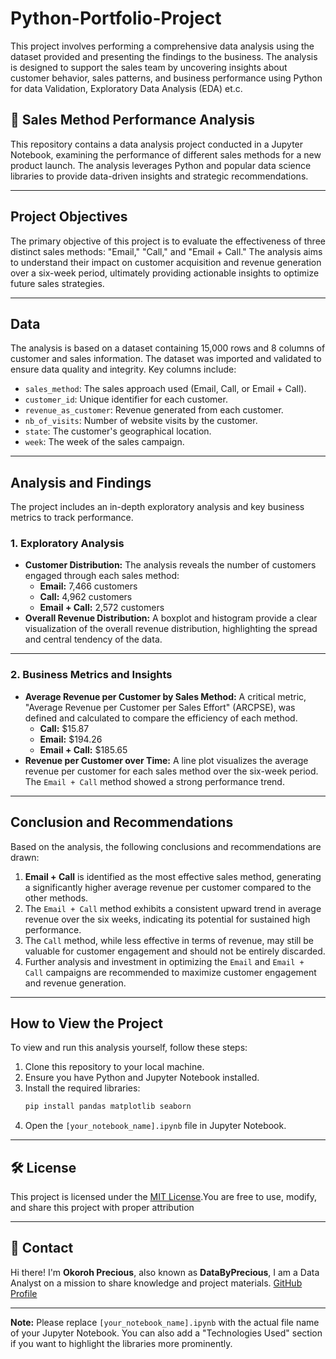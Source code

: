 # Python-Portfolio-Project
This project involves performing a comprehensive data analysis using the dataset provided and presenting the findings to the business. The analysis is designed to support the sales team by uncovering insights about customer behavior, sales patterns, and business performance using Python for data Validation, Exploratory Data Analysis (EDA) et.c.

##  📘 Sales Method Performance Analysis

This repository contains a data analysis project conducted in a Jupyter Notebook, examining the performance of different sales methods for a new product launch. The analysis leverages Python and popular data science libraries to provide data-driven insights and strategic recommendations.

---
## Project Objectives 

The primary objective of this project is to evaluate the effectiveness of three distinct sales methods: "Email," "Call," and "Email + Call." The analysis aims to understand their impact on customer acquisition and revenue generation over a six-week period, ultimately providing actionable insights to optimize future sales strategies.

---
## Data

The analysis is based on a dataset containing 15,000 rows and 8 columns of customer and sales information. The dataset was imported and validated to ensure data quality and integrity. Key columns include:

  - `sales_method`: The sales approach used (Email, Call, or Email + Call).
  - `customer_id`: Unique identifier for each customer.
  - `revenue_as_customer`: Revenue generated from each customer.
  - `nb_of_visits`: Number of website visits by the customer.
  - `state`: The customer's geographical location.
  - `week`: The week of the sales campaign.
---
## Analysis and Findings

The project includes an in-depth exploratory analysis and key business metrics to track performance.

### 1\. Exploratory Analysis

  - **Customer Distribution:** The analysis reveals the number of customers engaged through each sales method:
      - **Email:** 7,466 customers
      - **Call:** 4,962 customers
      - **Email + Call:** 2,572 customers
  - **Overall Revenue Distribution:** A boxplot and histogram provide a clear visualization of the overall revenue distribution, highlighting the spread and central tendency of the data.
---
### 2\. Business Metrics and Insights

  - **Average Revenue per Customer by Sales Method:** A critical metric, "Average Revenue per Customer per Sales Effort" (ARCPSE), was defined and calculated to compare the efficiency of each method.
      - **Call:** $15.87
      - **Email:** $194.26
      - **Email + Call:** $185.65
  - **Revenue per Customer over Time:** A line plot visualizes the average revenue per customer for each sales method over the six-week period. The `Email + Call` method showed a strong performance trend.
---
## Conclusion and Recommendations

Based on the analysis, the following conclusions and recommendations are drawn:

1.  **Email + Call** is identified as the most effective sales method, generating a significantly higher average revenue per customer compared to the other methods.
2.  The `Email + Call` method exhibits a consistent upward trend in average revenue over the six weeks, indicating its potential for sustained high performance.
3.  The `Call` method, while less effective in terms of revenue, may still be valuable for customer engagement and should not be entirely discarded.
4.  Further analysis and investment in optimizing the `Email` and `Email + Call` campaigns are recommended to maximize customer engagement and revenue generation.
---
## How to View the Project

To view and run this analysis yourself, follow these steps:

1.  Clone this repository to your local machine.
2.  Ensure you have Python and Jupyter Notebook installed.
3.  Install the required libraries:
    ```bash
    pip install pandas matplotlib seaborn
    ```
4.  Open the `[your_notebook_name].ipynb` file in Jupyter Notebook.

-----

## 🛠️ License

This project is licensed under the [MIT License](LICENSE).You are free to use, modify, and share this project with proper attribution

---

## 📮 Contact

Hi there! I'm **Okoroh Precious**, also known as **DataByPrecious**, I am a Data Analyst on a mission to share knowledge and project materials.
  [GitHub Profile](https://github.com/DataByPrecious)

---

**Note:** Please replace `[your_notebook_name].ipynb` with the actual file name of your Jupyter Notebook. You can also add a "Technologies Used" section if you want to highlight the libraries more prominently.
